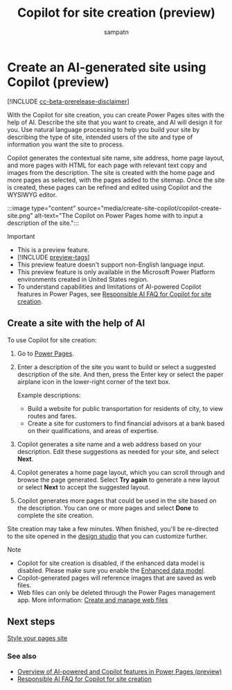 ﻿---
title: Copilot for site creation (preview)
description: Learn how to create an AI-generated site using Copilot in Power Pages.
author: sampatn
ms.topic: conceptual
ms.custom: 
ms.date: 09/26/2023
ms.subservice:
ms.author: sampatn
ms.reviewer: ProfessorKendrick
contributors:
    - tapanm-msft
    - ProfessorKendrick
---
# Create an AI-generated site using Copilot (preview)

[!INCLUDE [cc-beta-prerelease-disclaimer](../includes/cc-beta-prerelease-disclaimer.md)]

With the Copilot for site creation, you can create Power Pages sites with the help of AI. Describe the site that you want to create, and AI will design it for you. Use natural language processing to help you build your site by describing the type of site, intended users of the site and type of information you want the site to process.

Copilot generates the contextual site name, site address, home page layout, and more pages with HTML for each page with relevant text copy and images from the description. The site is created with the home page and more pages as selected, with the pages added to the sitemap. Once the site is created, these pages can be refined and edited using Copilot and the WYSIWYG editor.

:::image type="content" source="media/create-site-copilot/copilot-create-site.png" alt-text="The Copilot on Power Pages home with to input a description of the site.":::

> [!IMPORTANT]
> - This is a preview feature.
> - [!INCLUDE [preview-tags](../includes/cc-preview-features-definition.md)]
> - This preview feature doesn't support non-English language input.
> - This preview feature is only available in the Microsoft Power Platform environments created in United States region.
> - To understand capabilities and limitations of AI-powered Copilot features in Power Pages, see [Responsible AI FAQ for Copilot for site creation](../faqs-generate-site.md).

## Create a site with the help of AI

To use Copilot for site creation:

1. Go to [Power Pages](https://make.powerpages.microsoft.com/).

1. Enter a description of the site you want to build or select a suggested description of the site. And then, press the Enter key or select the paper airplane icon in the lower-right corner of the text box.

    Example descriptions:

     - Build a website for public transportation for residents of city, to view routes and fares.
     - Create a site for customers to find financial advisors at a bank based on their qualifications, and areas of expertise.

1. Copilot generates a site name and a web address based on your description. Edit these suggestions as needed for your site, and select **Next**.

1. Copilot generates a home page layout, which you can scroll through and browse the page generated. Select **Try again** to generate a new layout or select **Next** to accept the suggested layout.

1. Copilot generates more pages that could be used in the site based on the description. You can one or more pages and select **Done** to complete the site creation.

Site creation may take a few minutes. When finished, you'll be re-directed to the site opened in the [design studio](use-design-studio.md) that you can customize further.

>[!NOTE]
> - Copilot for site creation is disabled, if the enhanced data model is disabled. Please make sure you enable the [Enhanced data model](../admin/enhanced-data-model.md). 
> - Copilot-generated pages will reference images that are saved as web files.
> - Web files can only be deleted through the Power Pages management app. More information: [Create and manage web files](../configure/web-files.md)

## Next steps

[Style your pages site](style-site.md)

### See also

- [Overview of AI-powered and Copilot features in Power Pages (preview)](../configure/ai-copilot-overview.md)
- [Responsible AI FAQ for Copilot for site creation](../faqs-generate-site.md)
